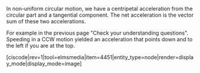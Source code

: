 In non-uniform circular motion, we have a centripetal acceleration from the circular part and a tangential component. The net acceleration is the vector sum of these two accelerations. 

For example in the previous page "Check your understanding questions". Speeding in a CCW motion yielded an acceleration that points down and to the left if you are at the top. 

[ciscode|rev=1|tool=elmsmedia|item=4451|entity_type=node|render=display_mode|display_mode=image]

